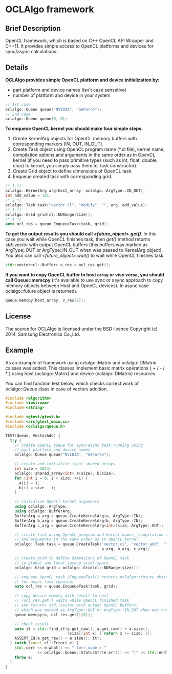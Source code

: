 OCLAlgo framework
=================

## Brief Description
OpenCL framework, which is based on C++ OpenCL API Wrapper and C++11. It provides simple access to
OpenCL platforms and devices for sync/async calculations.

## Details
**OCLAlgo provides simple OpenCL platform and device initialization by:**
* part platform and device names (isn't case sensetive)
* number of platform and device in your system

```cpp
// 1st case
oclalgo::Queue queue("NVIDIA", "GeForce");
// 2nd case
oclalgo::Queue queue(0, 0);
```

**To enqueue OpenCL kernel you should make four simple steps:**

1.  Create KernelArg objects for OpenCL memory buffers with corresponding markers (IN, OUT, IN_OUT).
1.  Create Task object using OpenCL program name (*.cl file), kernel name, compilation options
and arguments in the same order as in OpenCL kernel (if you need to pass primitive types
(such as int, float, double, char) to kernel, you simply pass them to Task constructor).
1.  Create Grid object to define dimensions of OpenCL task.
1.  Enqueue created task with corresponding grid.
```cpp
/* 1 */
oclalgo::KernelArg arg(host_array, oclalgo::ArgType::IN_OUT);
int add_value = 101;
/* 2 */
oclalgo::Task task("vector.cl", "modify", "", arg, add_value);
/* 3 */
oclalgo::Grid grid(cl::NDRange(size));
/* 4 */
auto ocl_res = queue.EnqueueTask(task, grid);
```

<b>To get the output results you should call *\<future_object\>.get()*</b>. In this case you wait
while OpenCL finishes task, then *get()* method returns *std::vector* with output OpenCL buffers
(this buffers was marked as ArgType::OUT or ArgType::IN_OUT when was passed to KernelArg object).
You also can call *\<future_object\>.wait()* to wait while OpenCL finishes task.
```cpp
std::vector<cl::Buffer> v_res = ocl_res.get();
```

**If you want to copy OpenCL buffer to host array or vise versa, you should call Queue::memcpy**
(it's available to use sync or async approach to copy memory objects between Host and OpneCL devices).
In async case oclalgo::future object is returned).
```cpp
queue.memcpy(host_array, v_res[0]);
```

## License
The source for OCLAlgo is licensed under the BSD licence
Copyright (c) 2014, Samsung Electronics Co.,Ltd.

## Example
As an example of framework using oclalgo::Matrix and oclalgo::DMatrix calsses was added.
This classes implement basic matrix operations ( + / - / * ) using host (oclalgo::Matrix) and
device (oclalgo::DMatrix) resources.

You can find function test below, which checks correct work of
oclalgo::Queue class in case of vectors addition.

```cpp
#include <algorithm>
#include <iostream>
#include <string>

#include <gtest/gtest.h>
#include <src/gtest_main.cc>
#include <oclalgo/queue.h>

TEST(Queue, VectorAdd) {
  try {
    // create OpenCL queue for sync/async task running using
    // part platform and device names
    oclalgo::Queue queue("NVIDIA", "GeForce");

    // create and initialize input shared arrays
    int size = 1024;
    oclalgo::shared_array<int> a(size), b(size);
    for (int i = 0; i < size; ++i) {
      a[i] = i;
      b[i] = size - i;
    }

    // initialize OpenCl kernel arguments
    using oclalgo::ArgType;
    using oclalgo::BufferArg;
    BufferArg a_arg = queue.CreateKernelArg(a, ArgType::IN);
    BufferArg b_arg = queue.CreateKernelArg(b, ArgType::IN);
    BufferArg c_arg = queue.CreateKernelArg<int>(size, ArgType::OUT);

    // create task using OpenCL program and kernel names, compilation options
    // and arguments in the same order as in OpenCL kernel
    oclalgo::Task task = queue.CreateTask("vector.cl", "vector_add", "",
                                          a_arg, b_arg, c_arg);

    // create grid to define dimensions of OpenCL task
    // in global and local (group size) space
    oclalgo::Grid grid = oclalgo::Grid(cl::NDRange(size));

    // enqueue OpenCL task (EnqueueTask() returns oclalgo::future object
    // for async task running)
    auto ocl_res = queue.EnqueueTask(task, grid);

    // copy device memory with result to host
    // (ocl_res.get() waits while OpenCL finished task
    // and returns std::vector with output OpenCL buffers,
    // which was marked as ArgType::OUT or ArgType::IN_OUT when was created)
    queue.memcpy(a, ocl_res.get()[0]);

    // check result
    auto it = std::find_if(a.get_raw(), a.get_raw() + a.size(),
                           [size](int x) { return x != size; });
    ASSERT_EQ(a.get_raw() + a.size(), it);
  } catch (const cl::Error& e) {
    std::cerr << e.what() << " (err_code = "
              << oclalgo::Queue::StatusStr(e.err()) << ")" << std::endl;
    throw e;
  }
}
```
